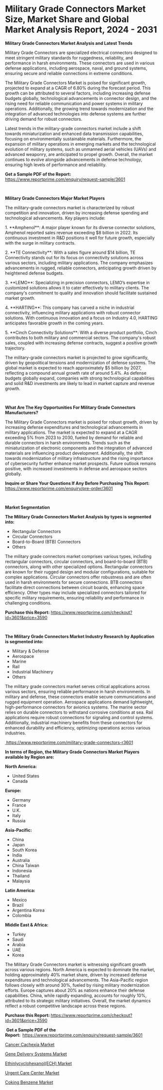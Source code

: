 <p><h1>Military Grade Connectors Market Size, Market Share and Global Market Analysis Report, 2024 - 2031</h1></p><p><strong>Military Grade Connectors Market Analysis and Latest Trends</strong></p>
<p><p>Military Grade Connectors are specialized electrical connectors designed to meet stringent military standards for ruggedness, reliability, and performance in harsh environments. These connectors are used in various defense applications, including aerospace, naval, and ground systems, ensuring secure and reliable connections in extreme conditions.</p><p>The Military Grade Connectors Market is poised for significant growth, projected to expand at a CAGR of 6.80% during the forecast period. This growth can be attributed to several factors, including increasing defense budgets globally, technological advancements in connector design, and the rising need for reliable communication and power systems in military operations. Additionally, the growing trend towards modernization and the integration of advanced technologies into defense systems are further driving demand for robust connectors.</p><p>Latest trends in the military-grade connectors market include a shift towards miniaturization and enhanced data transmission capabilities, focusing on environmentally sustainable materials. Furthermore, the expansion of military operations in emerging markets and the technological evolution of military systems, such as unmanned aerial vehicles (UAVs) and advanced weaponry, are anticipated to propel growth. Overall, the market continues to evolve alongside advancements in defense technology, ensuring high levels of performance and reliability.</p></p>
<p><strong>Get a Sample PDF of the Report:&nbsp;</strong> <a href="https://www.reportprime.com/enquiry/request-sample/3601">https://www.reportprime.com/enquiry/request-sample/3601</a></p>
<p>&nbsp;</p>
<p><strong>Military Grade Connectors Major Market Players</strong></p>
<p><p>The military-grade connectors market is characterized by robust competition and innovation, driven by increasing defense spending and technological advancements. Key players include:</p><p>1. **Amphenol**: A major player known for its diverse connector solutions, Amphenol reported sales revenue exceeding $8 billion in 2022. Its continuous investment in R&D positions it well for future growth, especially with the surge in military contracts.</p><p>2. **TE Connectivity**: With a sales figure around $14 billion, TE Connectivity stands out for its focus on connectivity solutions across various sectors, including military applications. The company emphasizes advancements in rugged, reliable connectors, anticipating growth driven by heightened defense budgets.</p><p>3. **LEMO**: Specializing in precision connectors, LEMO’s expertise in customized solutions allows it to cater effectively to military clients. The company's commitment to quality and innovation should facilitate sustained market growth.</p><p>4. **HARTING**: This company has carved a niche in industrial connectivity, influencing military applications with robust connector solutions. With continuous innovation and a focus on Industry 4.0, HARTING anticipates favorable growth in the coming years.</p><p>5. **Cinch Connectivity Solutions**: With a diverse product portfolio, Cinch contributes to both military and commercial sectors. The company's robust sales, coupled with increasing defense contracts, suggest a positive growth trajectory.</p><p>The military-grade connectors market is projected to grow significantly, driven by geopolitical tensions and modernization of defense systems. The global market is expected to reach approximately $5 billion by 2027, reflecting a compound annual growth rate of around 5.4%. As defense budgets globally expand, companies with strong technological capabilities and solid R&D investments are likely to lead in market capture and revenue growth.</p></p>
<p>&nbsp;</p>
<p><strong>What Are The Key Opportunities For Military Grade Connectors Manufacturers?</strong></p>
<p><p>The Military Grade Connectors market is poised for robust growth, driven by increasing defense expenditures and technological advancements in military applications. The market is expected to expand at a CAGR exceeding 5% from 2023 to 2030, fueled by demand for reliable and durable connectors in harsh environments. Trends such as the miniaturization of electronic components and the integration of advanced materials are influencing product development. Additionally, the shift towards modernization of military infrastructure and the rising importance of cybersecurity further enhance market prospects. Future outlook remains positive, with increased investments in defense and aerospace sectors globally.</p></p>
<p><strong>Inquire or Share Your Questions If Any Before Purchasing This Report:</strong> <a href="https://www.reportprime.com/enquiry/pre-order/3601">https://www.reportprime.com/enquiry/pre-order/3601</a></p>
<p>&nbsp;</p>
<p><strong>Market Segmentation</strong></p>
<p><strong>The Military Grade Connectors Market Analysis by types is segmented into:</strong></p>
<p><ul><li>Rectangular Connectors</li><li>Circular Connectors</li><li>Board-to-Board (BTB) Connectors</li><li>Others</li></ul></p>
<p><p>The military grade connectors market comprises various types, including rectangular connectors, circular connectors, and board-to-board (BTB) connectors, along with other specialized options. Rectangular connectors are known for their rugged design and modular configurations, suitable for complex applications. Circular connectors offer robustness and are often used in harsh environments for secure connections. BTB connectors facilitate direct connections between circuit boards, enhancing space efficiency. Other types may include specialized connectors tailored for specific military requirements, ensuring reliability and performance in challenging conditions.</p></p>
<p><strong>Purchase this Report:&nbsp;</strong><a href="https://www.reportprime.com/checkout?id=3601&price=3590">https://www.reportprime.com/checkout?id=3601&price=3590</a></p>
<p>&nbsp;</p>
<p><strong>The Military Grade Connectors Market Industry Research by Application is segmented into:</strong></p>
<p><ul><li>Military & Defense</li><li>Aerospace</li><li>Marine</li><li>Rail</li><li>Industrial Machinery</li><li>Others</li></ul></p>
<p><p>The military grade connectors market serves critical applications across various sectors, ensuring reliable performance in harsh environments. In military and defense, these connectors enable secure communications and rugged equipment operation. Aerospace applications demand lightweight, high-performance connectors for avionics systems. The marine sector relies on durable connectors to withstand corrosive conditions at sea. Rail applications require robust connections for signaling and control systems. Additionally, industrial machinery benefits from these connectors for enhanced durability and efficiency, optimizing operations across various industries.</p></p>
<p><a href="https://www.reportprime.com/military-grade-connectors-r3601">&nbsp;https://www.reportprime.com/military-grade-connectors-r3601</a></p>
<p><strong>In terms of Region, the Military Grade Connectors Market Players available by Region are:</strong></p>
<p>
    <p> <strong> North America: </strong>
        <ul>
            <li>United States</li>
            <li>Canada</li>
        </ul>
        </p> 
    <p> <strong> Europe: </strong>
        <ul>
            <li>Germany</li>
            <li>France</li>
            <li>U.K.</li>
            <li>Italy</li>
            <li>Russia</li>
        </ul>
        </p> 
    <p> <strong> Asia-Pacific: </strong>
        <ul>
            <li>China</li>
            <li>Japan</li>
            <li>South Korea</li>
            <li>India</li>
            <li>Australia</li>
            <li>China Taiwan</li>
            <li>Indonesia</li>
            <li>Thailand</li>
            <li>Malaysia</li>
        </ul>
        </p> 
    <p> <strong> Latin America: </strong>
        <ul>
            <li>Mexico</li>
            <li>Brazil</li>
            <li>Argentina Korea</li>
            <li>Colombia</li>
        </ul>
        </p> 
    <p> <strong> Middle East & Africa: </strong>
        <ul>
            <li>Turkey</li>
            <li>Saudi</li>
            <li>Arabia</li>
            <li>UAE</li>
            <li>Korea</li>
        </ul>
    </p>
    </p>
<p><p>The Military Grade Connectors market is witnessing significant growth across various regions. North America is expected to dominate the market, holding approximately 40% market share, driven by increased defense expenditures and technological advancements. The Asia-Pacific region follows closely with around 30%, fueled by rising military modernization efforts. Europe captures about 20% as nations enhance their defense capabilities. China, while rapidly expanding, accounts for roughly 10%, attributed to its strategic military initiatives. Overall, the market dynamics reflect a robust competitive landscape across these regions.</p></p>
<p><strong>Purchase this Report: </strong><a href="https://www.reportprime.com/checkout?id=3601&price=3590">https://www.reportprime.com/checkout?id=3601&price=3590</a></p>
<p>&nbsp;<strong>Get a Sample PDF of the Report:&nbsp;&nbsp;</strong><a href="https://www.reportprime.com/enquiry/request-sample/3601">https://www.reportprime.com/enquiry/request-sample/3601</a></p>
<p><strong></strong></p>
<p><p><a href="https://www.linkedin.com/pulse/role-cancer-cachexia-market-applications-hospital-storesretails-rnmte?trackingId=FyVjkvjgQlibgUuOaBqanQ%3D%3D">Cancer Cachexia Market</a></p><p><a href="https://www.linkedin.com/pulse/analyzing-key-drivers-gene-delivery-systems-market-trends-future-tmf3e?trackingId=4z8TxmkDSMGnPjCJ6kXFzA%3D%3D">Gene Delivery Systems Market</a></p><p><a href="https://issuu.com/reportprime-2/docs/ethinlycyclohexanolech-market-size-_5c9d34569db386">Ethinlycyclohexanol(ECH) Market</a></p><p><a href="https://www.linkedin.com/pulse/global-urgent-care-center-industry-research-report-competitive-82zre?trackingId=dCVvKHBqQwWH58DMzKMghg%3D%3D">Urgent Care Center Market</a></p><p><a href="https://issuu.com/reportprime-2/docs/coking-benzene-market-size-2030.ppt_53c10f0c2ac9c1">Coking Benzene Market</a></p></p>